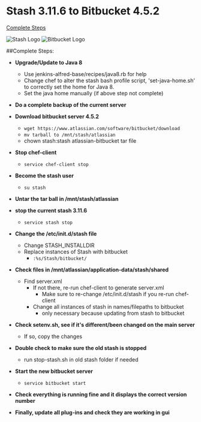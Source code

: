 # Stash 3.11.6 to Bitbucket 4.5.2

[Complete Steps](#completesteps)

![Stash Logo](https://blog.seibert-media.com/wp-content/uploads/2015/12/Stash-Artikelbild.png)
![Bitbucket Logo](https://wac-cdn.atlassian.com/dam/jcr:e2a6f06f-b3d5-4002-aed3-73539c56a2eb/bitbucket_rgb_blue.png?cdnVersion=8)

<a name="completesteps">
##Complete Steps:
</a>

* **Upgrade/Update to Java 8**
	* Use jenkins-alfred-base/recipes/java8.rb for help
	* Change chef to alter the stash bash profile script, 'set-java-home.sh' to correctly set the home for Java 8.
	* Set the java home manually (if above step not complete)
	
* **Do a complete backup of the current server**

* **Download bitbucket server 4.5.2**
	* ```wget https://www.atlassian.com/software/bitbucket/download```
	* ```mv tarball to /mnt/stash/atlassian```
	* chown stash:stash atlassian-bitbucket tar file
	
* **Stop chef-client**
	* ```service chef-client stop```
	
* **Become the stash user**
	* ```su stash```
	
* **Untar the tar ball in /mnt/stash/atlassian**

* **stop the current stash 3.11.6**
	* ```service stash stop```
	
* **Change the /etc/init.d/stash file**
	* Change STASH_INSTALLDIR
	* Replace instances of Stash with bitbucket
		* ```:%s/Stash/bitbucket/```
		
* **Check files in /mnt/atlassian/application-data/stash/shared**
	* Find server.xml
		* If not there, re-run chef-client to generate server.xml
			* Make sure to re-change /etc/init.d/stash if you re-run chef-client
		* Change all instances of stash in names/filepaths to bitbucket
			* only necessary because updating from stash to bitbucket
			
* **Check setenv.sh, see if it's different/been changed on the main server**
	* If so, copy the changes
	
* **Double check to make sure the old stash is stopped**
	* run stop-stash.sh in old stash folder if needed
	
* **Start the new bitbucket server**
	* ```service bitbucket start```
	
* **Check everything is running fine and it displays the correct version number**

* **Finally, update all plug-ins and check they are working in gui**




